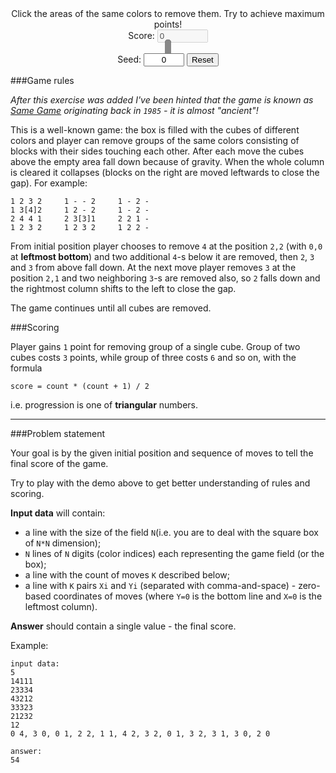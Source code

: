 <div style="text-align:center">
	<span class="hint">Click the areas of the same colors to remove them. Try to achieve maximum points!</span><br/>
    <label>Score: <input type="text" disabled="true" value="0" id="score" size="7" class="centered strong"/></label><br/>
    <canvas id="demo" width="600" height="400" style="border:5px solid #888;border-radius: 5px;background: black;"></canvas>
    <br/>
    <label>Seed: <input type="text" value="0" id="seed" size="5" style="text-align:center"/></label>
    <input type="button" onclick="colorBlocks.reset()" value="Reset"/>
</div>

<script src="http://rodiongork.github.io/ColorBlocksJs/canvashelper.js"></script>
<script src="http://rodiongork.github.io/ColorBlocksJs/colorblocks.js"></script>
<script>
window.onload = function() {
	colorBlocks = new ColorBlocks();
}
</script>

###Game rules

_After this exercise was added I've been hinted that the game is known as
[Same Game](http://en.wikipedia.org/wiki/SameGame) originating back in `1985` - it is almost "ancient"!_

This is a well-known game: the box is filled with the cubes of different colors and player can remove groups of the
same colors consisting of blocks with their sides touching each other. After each move the cubes above the empty
area fall down because of gravity. When the whole column is cleared it collapses (blocks on the right are moved
leftwards to close the gap). For example:

    1 2 3 2     1 - - 2     1 - 2 -
	1 3[4]2     1 2 - 2     1 - 2 -
	2 4 4 1     2 3[3]1     2 2 1 -
	1 2 3 2     1 2 3 2     1 2 2 -

From initial position player chooses to remove `4` at the position `2,2` (with `0,0` at **leftmost bottom**) and two
additional `4`-s below it are removed, then `2`, `3` and `3` from above fall down. At the next move player removes
`3` at the position `2,1` and two neighboring `3`-s are removed also, so `2` falls down and the rightmost column shifts
to the left to close the gap.

The game continues until all cubes are removed.

###Scoring

Player gains `1` point for removing group of a single cube. Group of two cubes costs `3` points, while group of three
costs `6` and so on, with the formula

    score = count * (count + 1) / 2

i.e. progression is one of **triangular** numbers.

---

###Problem statement

Your goal is by the given initial position and sequence of moves to tell the final score of the game.

Try to play with the demo above to get better understanding of rules and scoring.

**Input data** will contain:

- a line with the size of the field `N`(i.e. you are to deal with the square box of `N*N` dimension);
- `N` lines of `N` digits (color indices) each representing the game field (or the box);
- a line with the count of moves `K` described below;
- a line with `K` pairs `Xi` and `Yi` (separated with comma-and-space) - zero-based coordinates of moves
	(where `Y=0` is the bottom line and `X=0` is the leftmost column).

**Answer** should contain a single value - the final score.

Example:

	input data:
	5
	14111
	23334
	43212
	33323
	21232
	12
	0 4, 3 0, 0 1, 2 2, 1 1, 4 2, 3 2, 0 1, 3 2, 3 1, 3 0, 2 0
	
	answer:
	54

